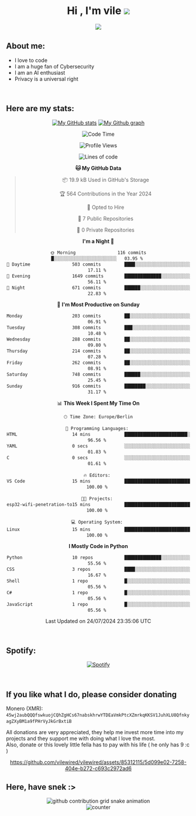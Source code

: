 <h1 align="center">Hi , I'm vile <img src="https://media.giphy.com/media/hvRJCLFzcasrR4ia7z/giphy.gif" width="35"></h1>
<p align="center">
  <a href="https://github.com/viledissociation"><img src="https://readme-typing-svg.demolab.com?font=Roboto+Mono&weight=300&size=28&duration=4000&pause=100&color=C109F7&center=true&vCenter=true&width=580&height=127&lines=I'm+a+programmer;I'm+an+AI+enthusiast;I'm+a+big+fan+of+Neural+Networks;I'm+interested+in+Computer+Science;I+love+Cybersecurity;By+the+way+I+use+Arch+%F0%9F%92%80"></a>
</p>

## About me:

- I love to code
- I am a huge fan of Cybersecurity
- I am an AI enthusiast
- Privacy is a universal right

<br>

## Here are my stats:

<div align="center">
    
 [![My GitHub stats](https://github-readme-stats.vercel.app/api?username=vilewired&count_private=true&show_icons=true&theme=radical)](https://github.com/vilewired)
 [![My Github graph](http://github-profile-summary-cards.vercel.app/api/cards/profile-details?username=vilewired&theme=radical)](https://github.com/vilewired)

<!--START_SECTION:waka-->
![Code Time](http://img.shields.io/badge/Code%20Time-322%20hrs%2047%20mins-blue)

![Profile Views](http://img.shields.io/badge/Profile%20Views-10-blue)

![Lines of code](https://img.shields.io/badge/From%20Hello%20World%20I%27ve%20Written-185.5%20thousand%20lines%20of%20code-blue)

**🐱 My GitHub Data** 

> 📦 19.9 kB Used in GitHub's Storage 
 > 
> 🏆 564 Contributions in the Year 2024
 > 
> 💼 Opted to Hire
 > 
> 📜 7 Public Repositories 
 > 
> 🔑 0 Private Repositories 
 > 
**I'm a Night 🦉** 

```text
🌞 Morning                116 commits         █░░░░░░░░░░░░░░░░░░░░░░░░   03.95 % 
🌆 Daytime                503 commits         ████░░░░░░░░░░░░░░░░░░░░░   17.11 % 
🌃 Evening                1649 commits        ██████████████░░░░░░░░░░░   56.11 % 
🌙 Night                  671 commits         ██████░░░░░░░░░░░░░░░░░░░   22.83 % 
```
📅 **I'm Most Productive on Sunday** 

```text
Monday                   203 commits         ██░░░░░░░░░░░░░░░░░░░░░░░   06.91 % 
Tuesday                  308 commits         ███░░░░░░░░░░░░░░░░░░░░░░   10.48 % 
Wednesday                288 commits         ██░░░░░░░░░░░░░░░░░░░░░░░   09.80 % 
Thursday                 214 commits         ██░░░░░░░░░░░░░░░░░░░░░░░   07.28 % 
Friday                   262 commits         ██░░░░░░░░░░░░░░░░░░░░░░░   08.91 % 
Saturday                 748 commits         ██████░░░░░░░░░░░░░░░░░░░   25.45 % 
Sunday                   916 commits         ████████░░░░░░░░░░░░░░░░░   31.17 % 
```


📊 **This Week I Spent My Time On** 

```text
🕑︎ Time Zone: Europe/Berlin

💬 Programming Languages: 
HTML                     14 mins             ████████████████████████░   96.56 % 
YAML                     0 secs              ░░░░░░░░░░░░░░░░░░░░░░░░░   01.83 % 
C                        0 secs              ░░░░░░░░░░░░░░░░░░░░░░░░░   01.61 % 

🔥 Editors: 
VS Code                  15 mins             █████████████████████████   100.00 % 

🐱‍💻 Projects: 
esp32-wifi-penetration-to15 mins             █████████████████████████   100.00 % 

💻 Operating System: 
Linux                    15 mins             █████████████████████████   100.00 % 
```

**I Mostly Code in Python** 

```text
Python                   10 repos            ██████████████░░░░░░░░░░░   55.56 % 
CSS                      3 repos             ████░░░░░░░░░░░░░░░░░░░░░   16.67 % 
Shell                    1 repo              █░░░░░░░░░░░░░░░░░░░░░░░░   05.56 % 
C#                       1 repo              █░░░░░░░░░░░░░░░░░░░░░░░░   05.56 % 
JavaScript               1 repo              █░░░░░░░░░░░░░░░░░░░░░░░░   05.56 % 
```




 Last Updated on 24/07/2024 23:35:06 UTC
<!--END_SECTION:waka-->
</div>
<br>

## Spotify:

<div align="center">

[![Spotify](https://whois-hoeless.vercel.app/api/spotify?background_color=0d1117&border_color=090d13)](https://open.spotify.com/user/heanchenhorst)
</div>

<br>

## If you like what I do, please consider donating

Monero (XMR): ```45wj2aubQQQfswkuojCQhZgHCs67nabskhrwYTDEaVmkPtcXZmrkqKKSV1JuhXLU8QfnkyagZXyBM1a9fPHrVyJkGrBxtiB```

All donations are very appreciated, they help me invest more time into my projects and they support me with doing what I love the most.  
Also, donate or this lovely little fella has to pay with his life (  he only has 9 :c  )

<div align="center">


https://github.com/vilewired/vilewired/assets/85312115/5d099e02-7258-404e-b272-c693c2972ad6


</div>

## Here, have snek :>
<div align="center">
<picture>
  <source media="(prefers-color-scheme: dark)" srcset="https://raw.githubusercontent.com/vilewired/vilewired/output/github-contribution-grid-snake-dark.svg">
  <source media="(prefers-color-scheme: light)" srcset="https://raw.githubusercontent.com/vilewired/vilewired/output/github-contribution-grid-snake.svg">
  <img alt="github contribution grid snake animation" src="https://raw.githubusercontent.com/vilewired/vilewired/output/github-contribution-grid-snake.svg">
</div>

<div align="center">
  <img src="https://moe-counter.glitch.me/get/@hoeless_count?theme=rule34" alt="counter" />
</div>

